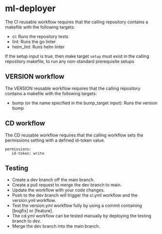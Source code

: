 # ml-deployer

The CI reusable workflow requires that the calling repository contains a makefile with the following targets:
* ci: Runs the repository tests
* lint: Runs the go linter
* helm_lint: Runs helm linter

If the setup input is true, then make target `setup` must exist in the calling repository makefile, to run any non-standard prerequisite setups

## VERSION workflow
The VERSION reusable workflow requires that the calling repository contains a makefile with the following targets:
* bump (or the name specified in the bump_target input): Runs the version bump

## CD workflow
The CD reusable workflow requires that the calling workflow sets the permissions setting with a defined id-token value.

```
permissions:
   id-token: write
```

## Testing

* Create a dev branch off the main branch.
* Create a pull request to merge the dev branch to main.
* Update the workflow with your code changes.
* Push to the dev branch will trigger the ci.yml workflow and the version.yml workflow.
* Test the version.yml workflow fully by using a commit containing [bugfix] or [feature].
* The cd.yml workflow can be tested manually by deploying the testing branch to dev.
* Merge the dev branch into the main branch.
